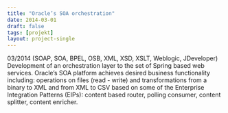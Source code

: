 ```yaml
---
title: "Oracle’s SOA orchestration"
date: 2014-03-01
draft: false
tags: [projekt]
layout: project-single
---
```


03/2014 (SOAP, SOA, BPEL, OSB, XML, XSD, XSLT, Weblogic, JDeveloper)
Development of an orchestration layer to the set of Spring based web services. Oracle’s SOA platform achieves desired business functionality including: operations on files (read - write) and transformations from a binary to XML and from XML to CSV based on some of the Enterprise Integration Patterns (EIPs): content based router, polling consumer, content splitter, content enricher.

